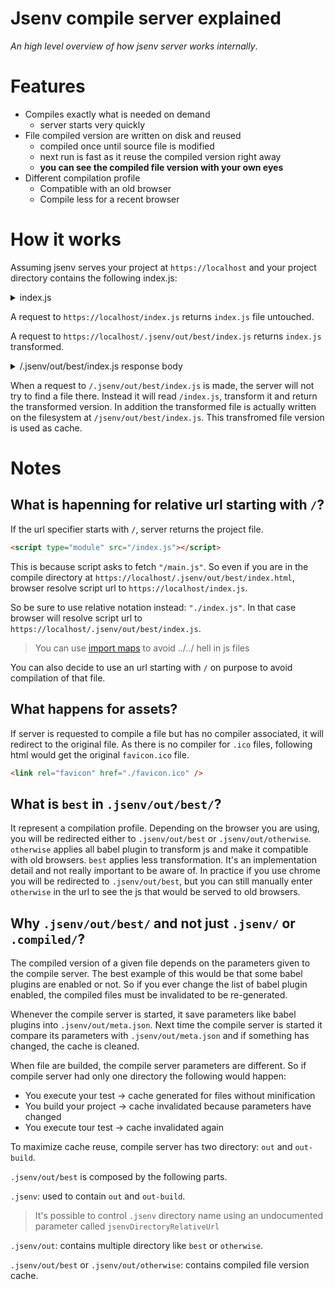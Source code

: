 # Jsenv compile server explained

_An high level overview of how jsenv server works internally_.

# Features

- Compiles exactly what is needed on demand
  - server starts very quickly
- File compiled version are written on disk and reused
  - compiled once until source file is modified
  - next run is fast as it reuse the compiled version right away
  - **you can see the compiled file version with your own eyes**
- Different compilation profile
  - Compatible with an old browser
  - Compile less for a recent browser

# How it works

Assuming jsenv serves your project at `https://localhost` and your project directory contains the following index.js:

  <details>
    <summary>index.js</summary>

```js
const whatever = 42
console.log(whatever)
```

  </details>

A request to `https://localhost/index.js` returns `index.js` file untouched.

A request to `https://localhost/.jsenv/out/best/index.js` returns `index.js` transformed.

<details>
  <summary>/.jsenv/out/best/index.js response body</summary>

```js
System.register([], function () {
  "use strict"
  return {
    execute: function () {
      var whatever = 42
      console.log(whatever)
    },
  }
})

//# sourceMappingURL=main.js.map
```

</details>

When a request to `/.jsenv/out/best/index.js` is made, the server will not try to find a file there. Instead it will read `/index.js`, transform it and return the transformed version. In addition the transformed file is actually written on the filesystem at `/jsenv/out/best/index.js`. This transfromed file version is used as cache.

# Notes

## What is hapenning for relative url starting with `/`?

If the url specifier starts with `/`, server returns the project file.

```html
<script type="module" src="/index.js"></script>
```

This is because script asks to fetch `"/main.js"`. So even if you are in the compile directory at `https://localhost/.jsenv/out/best/index.html`, browser resolve script url to `https://localhost/index.js`.

So be sure to use relative notation instead: `"./index.js"`. In that case browser will resolve script url to `https://localhost/.jsenv/out/best/index.js`.

> You can use [import maps](https://github.com/jsenv/jsenv-template-pwa/blob/e06356f9df4c0e063b8f8275cf80433d56853f92/project.importmap#L3) to avoid ../../ hell in js files

You can also decide to use an url starting with `/` on purpose to avoid compilation of that file.

## What happens for assets?

If server is requested to compile a file but has no compiler associated, it will redirect to the original file. As there is no compiler for `.ico` files, following html would get the original `favicon.ico` file.

```html
<link rel="favicon" href="./favicon.ico" />
```

## What is `best` in `.jsenv/out/best/`?

It represent a compilation profile. Depending on the browser you are using, you will be redirected either to `.jsenv/out/best` or `.jsenv/out/otherwise`. `otherwise` applies all babel plugin to transform js and make it compatible with old browsers. `best` applies less transformation. It's an implementation detail and not really important to be aware of.
In practice if you use chrome you will be redirected to `.jsenv/out/best`, but you can still manually enter `otherwise` in the url to see the js that would be served to old browsers.

## Why `.jsenv/out/best/` and not just `.jsenv/` or `.compiled/`?

The compiled version of a given file depends on the parameters given to the compile server.
The best example of this would be that some babel plugins are enabled or not. So if you ever change the list of babel plugin enabled, the compiled files must be invalidated to be re-generated.

Whenever the compile server is started, it save parameters like babel plugins into `.jsenv/out/meta.json`. Next time the compile server is started it compare its parameters with `.jsenv/out/meta.json` and if something has changed, the cache is cleaned.

When file are builded, the compile server parameters are different. So if compile server had only one directory the following would happen:

- You execute your test -> cache generated for files without minification
- You build your project -> cache invalidated because parameters have changed
- You execute tour test -> cache invalidated again

To maximize cache reuse, compile server has two directory: `out` and `out-build`.

`.jsenv/out/best` is composed by the following parts.

`.jsenv`: used to contain `out` and `out-build`.

> It's possible to control `.jsenv` directory name using an undocumented parameter called `jsenvDirectoryRelativeUrl`

`.jsenv/out`: contains multiple directory like `best` or `otherwise`.

`.jsenv/out/best` or `.jsenv/out/otherwise`: contains compiled file version cache.
